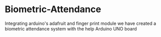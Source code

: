 # Biometric-Attendance
Integrating arduino's adafruit and finger print module we have created a biometric attendance system with the help Arduino UNO board
